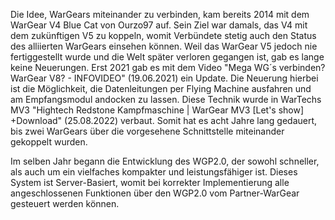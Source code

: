 Die Idee, WarGears miteinander zu verbinden, kam bereits 2014 mit dem WarGear V4 Blue Cat von Ourzo97 auf. Sein Ziel war damals, das V4 mit dem zukünftigen V5 zu koppeln, womit Verbündete stetig auch den Status des alliierten WarGears einsehen können. Weil das WarGear V5 jedoch nie fertiggestellt wurde und die Welt später verloren gegangen ist, gab es lange keine Neuerungen. Erst 2021 gab es mit dem Video "Mega WG´s verbinden? WarGear V8? - INFOVIDEO" (19.06.2021) ein Update. Die Neuerung hierbei ist die Möglichkeit, die Datenleitungen per Flying Machine ausfahren und am Empfangsmodul andocken zu lassen. Diese Technik wurde in WarTechs MV3 "Hightech Redstone Kampfmaschine | WarGear MV3 [Let's show] +Download" (25.08.2022) verbaut. Somit hat es acht Jahre lang gedauert, bis zwei WarGears über die vorgesehene Schnittstelle miteinander gekoppelt wurden.

Im selben Jahr begann die Entwicklung des WGP2.0, der sowohl schneller, als auch um ein vielfaches kompakter und leistungsfähiger ist. Dieses System ist Server-Basiert, womit bei korrekter Implementierung alle angeschlossenen Funktionen über den WGP2.0 vom Partner-WarGear gesteuert werden können.
